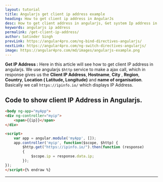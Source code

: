 ```yaml
---
layout: tutorial
title: Angularjs get client ip address example
heading: How to get client ip address in AngularJs
desc: How to get client address in angularjs, Get system Ip address in angularjs.
keywords: angularjs ip address
permalink: /get-client-ip-address/
author: Satinder Singh
prevLink: https://angular4pro.com/ng-bind-directives-angularjs/
nextLink: https://angular4pro.com/ng-switch-directives-angularjs/
image: https://angular4pro.com/md/images/angularjs-example.png
---
```


**Get IP Address :** Here in this article will see how to get client IP address in angularjs. We use angularjs `$http` service to make a ajax call, which in response gives us the **Client IP Address**, **Hostname**,  **City** , **Region**, **Country**, **Location ( Latitude, Longitude)** and **name of organisation**. Basically we call  `https://ipinfo.io/`
which displays IP Address.

## Code to show client IP Address in Angularjs.

```html {% raw %}
<body ng-app="myApp">
<div ng-controller="myip">
	<span>{{ip}}</span>
</div>

<script>
	var app = angular.module('myApp', []);
	app.controller('myip', function($scope, $http) {
		$http.get("https://ipinfo.io/").then(function (response) 
		{
			$scope.ip = response.data.ip;
		});
});
</script>{% endraw %}
```
---
